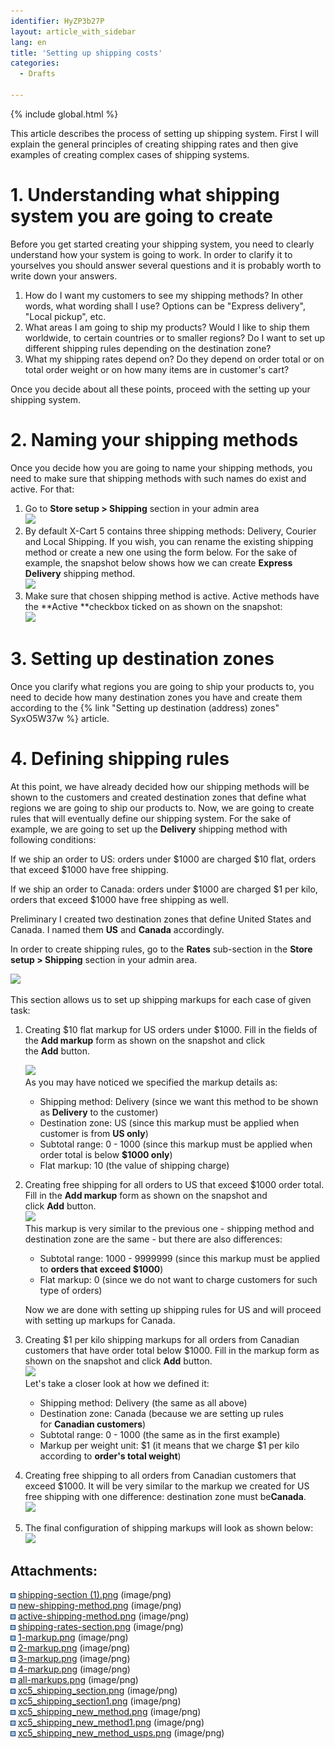 ```yaml
---
identifier: HyZP3b27P
layout: article_with_sidebar
lang: en
title: 'Setting up shipping costs'
categories:
  - Drafts

---
```


{% include global.html %}

This article describes the process of setting up shipping system. First I will explain the general principles of creating shipping rates and then give examples of creating complex cases of shipping systems.

# 1\. Understanding what shipping system you are going to create

Before you get started creating your shipping system, you need to clearly understand how your system is going to work. In order to clarify it to yourselves you should answer several questions and it is probably worth to write down your answers.

1.  How do I want my customers to see my shipping methods? In other words, what wording shall I use? Options can be "Express delivery", "Local pickup", etc.
2.  What areas I am going to ship my products? Would I like to ship them worldwide, to certain countries or to smaller regions? Do I want to set up different shipping rules depending on the destination zone?
3.  What my shipping rates depend on? Do they depend on order total or on total order weight or on how many items are in customer's cart?

Once you decide about all these points, proceed with the setting up your shipping system.

# 2\. Naming your shipping methods

Once you decide how you are going to name your shipping methods, you need to make sure that shipping methods with such names do exist and active. For that:

1.  Go to **Store setup > Shipping** section in your admin area  
    ![]({{site.baseurl}}/attachments/6389855/6586555.png)
2.  By default X-Cart 5 contains three shipping methods: Delivery, Courier and Local Shipping. If you wish, you can rename the existing shipping method or create a new one using the form below. For the sake of example, the snapshot below shows how we can create **Express Delivery** shipping method.  
    ![]({{site.baseurl}}/attachments/6389855/6586556.png)
3.  Make sure that chosen shipping method is active. Active methods have the **Active **checkbox ticked on as shown on the snapshot:  
    ![]({{site.baseurl}}/attachments/6389855/6586557.png)

# 3\. Setting up destination zones

Once you clarify what regions you are going to ship your products to, you need to decide how many destination zones you have and create them according to the {% link "Setting up destination (address) zones" SyxO5W37w %} article.

# 4\. Defining shipping rules

At this point, we have already decided how our shipping methods will be shown to the customers and created destination zones that define what regions we are going to ship our products to. Now, we are going to create rules that will eventually define our shipping system. For the sake of example, we are going to set up the **Delivery** shipping method with following conditions:

If we ship an order to US: orders under $1000 are charged $10 flat, orders that exceed $1000 have free shipping.

If we ship an order to Canada: orders under $1000 are charged $1 per kilo, orders that exceed $1000 have free shipping as well.

Preliminary I created two destination zones that define United States and Canada. I named them **US** and **Canada** accordingly.

In order to create shipping rules, go to the **Rates** sub-section in the **Store setup > Shipping** section in your admin area.

![]({{site.baseurl}}/attachments/6389855/6586558.png)

This section allows us to set up shipping markups for each case of given task:

1.  Creating $10 flat markup for US orders under $1000\. Fill in the fields of the **Add markup** form as shown on the snapshot and click the **Add** button.  

    ![]({{site.baseurl}}/attachments/6389855/6586559.png)  
    As you may have noticed we specified the markup details as:  
    - Shipping method: Delivery (since we want this method to be shown as **Delivery** to the customer)  
    - Destination zone: US (since this markup must be applied when customer is from **US only**)  
    - Subtotal range: 0 - 1000 (since this markup must be applied when order total is below **$1000 only**)  
    - Flat markup: 10 (the value of shipping charge)
2.  Creating free shipping for all orders to US that exceed $1000 order total. Fill in the **Add markup** form as shown on the snapshot and click **Add** button.  
    ![]({{site.baseurl}}/attachments/6389855/6586560.png)  
    This markup is very similar to the previous one - shipping method and destination zone are the same - but there are also differences:  
    - Subtotal range: 1000 - 9999999 (since this markup must be applied to **orders that exceed $1000**)  
    - Flat markup: 0 (since we do not want to charge customers for such type of orders)  

    Now we are done with setting up shipping rules for US and will proceed with setting up markups for Canada.
3.  Creating $1 per kilo shipping markups for all orders from Canadian customers that have order total below $1000\. Fill in the markup form as shown on the snapshot and click **Add** button.  
    ![]({{site.baseurl}}/attachments/6389855/6586561.png)  
    Let's take a closer look at how we defined it:  
    - Shipping method: Delivery (the same as all above)  
    - Destination zone: Canada (because we are setting up rules for **Canadian customers**)  
    - Subtotal range: 0 - 1000 (the same as in the first example)  
    - Markup per weight unit: $1 (it means that we charge $1 per kilo according to **order's total weight**)
4.  Creating free shipping to all orders from Canadian customers that exceed $1000\. It will be very similar to the markup we created for US free shipping with one difference: destination zone must be**Canada**.  
    ![]({{site.baseurl}}/attachments/6389855/6586562.png)
5.  The final configuration of shipping markups will look as shown below:  
    ![]({{site.baseurl}}/attachments/6389855/6586563.png)

## Attachments:

![](images/icons/bullet_blue.gif) [shipping-section (1).png]({{site.baseurl}}/attachments/6389855/6586555.png) (image/png)  
![](images/icons/bullet_blue.gif) [new-shipping-method.png]({{site.baseurl}}/attachments/6389855/6586556.png) (image/png)  
![](images/icons/bullet_blue.gif) [active-shipping-method.png]({{site.baseurl}}/attachments/6389855/6586557.png) (image/png)  
![](images/icons/bullet_blue.gif) [shipping-rates-section.png]({{site.baseurl}}/attachments/6389855/6586558.png) (image/png)  
![](images/icons/bullet_blue.gif) [1-markup.png]({{site.baseurl}}/attachments/6389855/6586559.png) (image/png)  
![](images/icons/bullet_blue.gif) [2-markup.png]({{site.baseurl}}/attachments/6389855/6586560.png) (image/png)  
![](images/icons/bullet_blue.gif) [3-markup.png]({{site.baseurl}}/attachments/6389855/6586561.png) (image/png)  
![](images/icons/bullet_blue.gif) [4-markup.png]({{site.baseurl}}/attachments/6389855/6586562.png) (image/png)  
![](images/icons/bullet_blue.gif) [all-markups.png]({{site.baseurl}}/attachments/6389855/6586563.png) (image/png)  
![](images/icons/bullet_blue.gif) [xc5_shipping_section.png]({{site.baseurl}}/attachments/6389855/9437252.png) (image/png)  
![](images/icons/bullet_blue.gif) [xc5_shipping_section1.png]({{site.baseurl}}/attachments/6389855/9437253.png) (image/png)  
![](images/icons/bullet_blue.gif) [xc5_shipping_new_method.png]({{site.baseurl}}/attachments/6389855/9437254.png) (image/png)  
![](images/icons/bullet_blue.gif) [xc5_shipping_new_method1.png]({{site.baseurl}}/attachments/6389855/9437255.png) (image/png)  
![](images/icons/bullet_blue.gif) [xc5_shipping_new_method_usps.png]({{site.baseurl}}/attachments/6389855/9437256.png) (image/png)